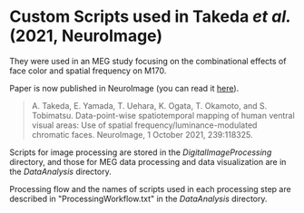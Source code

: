 # Custom Scripts used in Takeda *et al.* (2021, NeuroImage)
They were used in an MEG study focusing on the combinational effects of face color and spatial frequency on M170. 

Paper is now published in NeuroImage (you can read it [here](https://doi.org/10.1016/j.neuroimage.2021.118325)).
> A. Takeda, E. Yamada, T. Uehara, K. Ogata, T. Okamoto, and S. Tobimatsu. Data-point-wise spatiotemporal mapping of human ventral visual areas: Use of spatial frequency/luminance-modulated chromatic faces. NeuroImage, 1 October 2021, 239:118325.

Scripts for image processing are stored in the *DigitalImageProcessing* directory, and those for MEG data processing and data visualization are in the *DataAnalysis* directory.

Processing flow and the names of scripts used in each processing step are described in "ProcessingWorkflow.txt" in the *DataAnalysis* directory.
